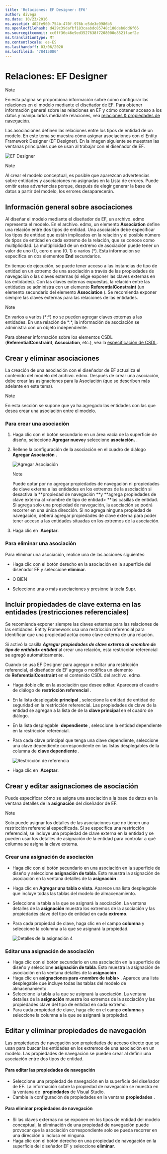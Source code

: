 ```yaml
---
title: 'Relaciones: EF Designer: EF6'
author: divega
ms.date: 10/23/2016
ms.assetid: 402fe960-754b-470f-976b-e5de3e9986b5
ms.openlocfilehash: d429c39dafbf183caabdc85748c188deb8dd6f66
ms.sourcegitcommit: cc0ff36e46e9ed3527638f7208000e8521faef2e
ms.translationtype: MT
ms.contentlocale: es-ES
ms.lasthandoff: 03/06/2020
ms.locfileid: "78415080"
---
```

# <a name="relationships---ef-designer"></a>Relaciones: EF Designer
> [!NOTE]
> En esta página se proporciona información sobre cómo configurar las relaciones en el modelo mediante el diseñador de EF. Para obtener información general sobre las relaciones en EF y cómo obtener acceso a los datos y manipularlos mediante relaciones, vea [relaciones & propiedades de navegación](~/ef6/fundamentals/relationships.md).

Las asociaciones definen las relaciones entre los tipos de entidad de un modelo. En este tema se muestra cómo asignar asociaciones con el Entity Framework Designer (EF Designer). En la imagen siguiente se muestran las ventanas principales que se usan al trabajar con el diseñador de EF.

![EF Designer](~/ef6/media/efdesigner.png)

> [!NOTE]
> Al crear el modelo conceptual, es posible que aparezcan advertencias sobre entidades y asociaciones no asignadas en la Lista de errores. Puede omitir estas advertencias porque, después de elegir generar la base de datos a partir del modelo, los errores desaparecerán.

## <a name="associations-overview"></a>Información general sobre asociaciones

Al diseñar el modelo mediante el diseñador de EF, un archivo. edmx representa el modelo. En el archivo. edmx, un elemento **Association** define una relación entre dos tipos de entidad. Una asociación debe especificar los tipos de entidad que están implicados en la relación y el posible número de tipos de entidad en cada extremo de la relación, que se conoce como multiplicidad. La multiplicidad de un extremo de asociación puede tener un valor de uno (1), cero o uno (0. 1) o varios (\*). Esta información se especifica en dos elementos **End** secundarios.

En tiempo de ejecución, se puede tener acceso a las instancias de tipo de entidad en un extremo de una asociación a través de las propiedades de navegación o las claves externas (si elige exponer las claves externas en las entidades). Con las claves externas expuestas, la relación entre las entidades se administra con un elemento **ReferentialConstraint** (un elemento secundario del elemento **Association** ). Se recomienda exponer siempre las claves externas para las relaciones de las entidades.

> [!NOTE]
> En varios a varios (\*:\*) no se pueden agregar claves externas a las entidades. En una relación de \*:\*, la información de asociación se administra con un objeto independiente.

Para obtener información sobre los elementos CSDL (**ReferentialConstraint**, **Association**, etc.), vea la [especificación de CSDL](~/ef6/modeling/designer/advanced/edmx/csdl-spec.md).

## <a name="create-and-delete-associations"></a>Crear y eliminar asociaciones

La creación de una asociación con el diseñador de EF actualiza el contenido del modelo del archivo. edmx. Después de crear una asociación, debe crear las asignaciones para la Asociación (que se describen más adelante en este tema).

> [!NOTE]
> En esta sección se supone que ya ha agregado las entidades con las que desea crear una asociación entre el modelo.

### <a name="to-create-an-association"></a>Para crear una asociación

1.  Haga clic con el botón secundario en un área vacía de la superficie de diseño, seleccione **Agregar nuevo**y seleccione **asociación.** .
2.  Rellene la configuración de la asociación en el cuadro de diálogo **Agregar Asociación** .

    ![Agregar Asociación](~/ef6/media/addassociation.png)

    > [!NOTE]
    > Puede optar por no agregar propiedades de navegación ni propiedades de clave externa a las entidades en los extremos de la asociación si desactiva la **propiedad de navegación **y **agrega propiedades de clave externa al &lt;nombre de tipo de entidad&gt; **las casillas de entidad. Si agrega solo una propiedad de navegación, la asociación se podrá recorrer en una única dirección. Si no agrega ninguna propiedad de navegación, deberá agregar propiedades de clave externa para poder tener acceso a las entidades situadas en los extremos de la asociación.
    
3.  Haga clic en  **Aceptar**.

### <a name="to-delete-an-association"></a>Para eliminar una asociación

Para eliminar una asociación, realice una de las acciones siguientes:

-   Haga clic con el botón derecho en la asociación en la superficie del diseñador EF y seleccione **eliminar**.

- O BIEN

-   Seleccione una o más asociaciones y presione la tecla Supr.

## <a name="include-foreign-key-properties-in-your-entities-referential-constraints"></a>Incluir propiedades de clave externa en las entidades (restricciones referenciales)

Se recomienda exponer siempre las claves externas para las relaciones de las entidades. Entity Framework usa una restricción referencial para identificar que una propiedad actúa como clave externa de una relación.

Si activó la casilla ***Agregar propiedades de clave externa al &lt;nombre de tipo de entidad&gt; entidad*** al crear una relación, esta restricción referencial se agregó automáticamente.

Cuando se usa EF Designer para agregar o editar una restricción referencial, el diseñador de EF agrega o modifica un elemento de **ReferentialConstraint** en el contenido CSDL del archivo. edmx.

-   Haga doble clic en la asociación que desee editar.
    Aparecerá el cuadro de diálogo de **restricción referencial** .
-   En la lista desplegable **principal** , seleccione la entidad de entidad de seguridad en la restricción referencial.
    Las propiedades de clave de la entidad se agregan a la lista de de la **clave principal** en el cuadro de diálogo.
-   En la lista desplegable  **dependiente** , seleccione la entidad dependiente en la restricción referencial.
-   Para cada clave principal que tenga una clave dependiente, seleccione una clave dependiente correspondiente en las listas desplegables de la columna de **clave dependiente** .

    ![Restricción de referencia](~/ef6/media/refconstraint.png)

-   Haga clic en  **Aceptar**.

## <a name="create-and-edit-association-mappings"></a>Crear y editar asignaciones de asociación

Puede especificar cómo se asigna una asociación a la base de datos en la ventana detalles de la **asignación** del diseñador de EF.

> [!NOTE]
> Solo puede asignar los detalles de las asociaciones que no tienen una restricción referencial especificada. Si se especifica una restricción referencial, se incluye una propiedad de clave externa en la entidad y se pueden usar los detalles de asignación de la entidad para controlar a qué columna se asigna la clave externa.

### <a name="create-an-association-mapping"></a>Crear una asignación de asociación

-   Haga clic con el botón secundario en una asociación en la superficie de diseño y seleccione **asignación de tabla**.
    Esto muestra la asignación de asociación en la ventana detalles de la **asignación** .
-   Haga clic en **Agregar una tabla o vista**.
    Aparece una lista desplegable que incluye todas las tablas del modelo de almacenamiento.
-   Seleccione la tabla a la que se asignará la asociación.
    La ventana detalles de la **asignación** muestra los extremos de la asociación y las propiedades clave del tipo de entidad en cada **extremo**.
-   Para cada propiedad de clave, haga clic en el campo **columna** y seleccione la columna a la que se asignará la propiedad.

    ![Detalles de la asignación 4](~/ef6/media/mappingdetails4.png)

### <a name="edit-an-association-mapping"></a>Editar una asignación de asociación

-   Haga clic con el botón secundario en una asociación en la superficie de diseño y seleccione **asignación de tabla**.
    Esto muestra la asignación de asociación en la ventana detalles de la **asignación** .
-   Haga clic en **asignaciones para &lt;nombre de tabla&gt;** .
    Aparece una lista desplegable que incluye todas las tablas del modelo de almacenamiento.
-   Seleccione la tabla a la que se asignará la asociación.
    La ventana detalles de la **asignación** muestra los extremos de la asociación y las propiedades clave del tipo de entidad en cada extremo.
-   Para cada propiedad de clave, haga clic en el campo **columna** y seleccione la columna a la que se asignará la propiedad.

## <a name="edit-and-delete-navigation-properties"></a>Editar y eliminar propiedades de navegación

Las propiedades de navegación son propiedades de acceso directo que se usan para buscar las entidades en los extremos de una asociación en un modelo. Las propiedades de navegación se pueden crear al definir una asociación entre dos tipos de entidad.

#### <a name="to-edit-navigation-properties"></a>Para editar las propiedades de navegación

-   Seleccione una propiedad de navegación en la superficie del diseñador de EF.
    La información sobre la propiedad de navegación se muestra en la ventana de  **propiedades** de Visual Studio.
-   Cambie la configuración de propiedades en la ventana **propiedades** .

#### <a name="to-delete-navigation-properties"></a>Para eliminar propiedades de navegación

-   Si las claves externas no se exponen en los tipos de entidad del modelo conceptual, la eliminación de una propiedad de navegación puede provocar que la asociación correspondiente solo se pueda recorrer en una dirección o incluso en ninguna.
-   Haga clic con el botón derecho en una propiedad de navegación en la superficie del diseñador EF y seleccione **eliminar**.
